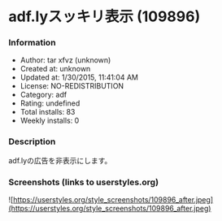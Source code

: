 # adf.lyスッキリ表示 (109896)

### Information
- Author: tar xfvz (unknown)
- Created at: unknown
- Updated at: 1/30/2015, 11:41:04 AM
- License: NO-REDISTRIBUTION
- Category: adf
- Rating: undefined
- Total installs: 83
- Weekly installs: 0


### Description
adf.lyの広告を非表示にします。


### Screenshots (links to userstyles.org)
![https://userstyles.org/style_screenshots/109896_after.jpeg](https://userstyles.org/style_screenshots/109896_after.jpeg)



